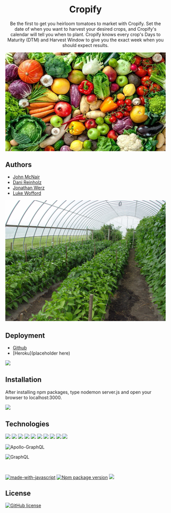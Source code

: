 <h1 align="center">Cropify</h1>
<p align="center">Be the first to get you heirloom tomatoes to market with Cropify. Set the date of when you want to harvest your desired crops, and Cropify's calendar will tell you when to plant. Cropify knows every crop's Days to Maturity (DTM) and Harvest Window to give you the exact week when you should expect results. </p>
 <img src="https://github.com/woffordlm/farm-app-crop-planner/blob/main/client/public/photos/readme1.jpg?raw=true" align="center" >

## Authors

- [John McNair](https://github.com/mcnairjm)
- [Dani Reinholz](https://github.com/reinholz36)
- [Jonathan Werz](https://github.com/jdwerz83)
- [Luke Wofford](https://github.com/woffordlm)

<img src="https://github.com/woffordlm/farm-app-crop-planner/blob/main/client/public/photos/readme2.jpg?raw=true">

## Deployment

- [Github](https://github.com/woffordlm/farm-app-crop-planner)
- [Heroku](placeholder here)

<img src="https://github.com/woffordlm/farm-app-crop-planner/blob/main/client/public/photos/screenshot1.png?raw=true">

## Installation

<p>After installing npm packages, type nodemon server.js and open your browser to localhost:3000.</p>

<img src="https://github.com/woffordlm/farm-app-crop-planner/blob/main/client/public/photos/screenshot2.png?raw=true">

## Technologies

<img src="https://img.shields.io/badge/HTML-239120?style=for-the-badge&logo=html5&logoColor=white">
<img src="https://img.shields.io/badge/CSS-239120?&style=for-the-badge&logo=css3&logoColor=white">
<img src="https://img.shields.io/badge/Node.js-43853D?style=for-the-badge&logo=node.js&logoColor=white">
<img src="https://img.shields.io/badge/Express.js-404D59?style=for-the-badge">
<img src="https://img.shields.io/badge/Bootstrap-563D7C?style=for-the-badge&logo=bootstrap&logoColor=white">
<img src="https://img.shields.io/badge/MySQL-00000F?style=for-the-badge&logo=mysql&logoColor=white">
<img src="https://img.shields.io/badge/Heroku-430098?style=for-the-badge&logo=heroku&logoColor=white">
<img src="https://img.shields.io/badge/Slack-4A154B?style=for-the-badge&logo=slack&logoColor=white">
<img src="https://img.shields.io/badge/React-20232A?style=for-the-badge&logo=react&logoColor=61DAFB">
<img src="https://img.shields.io/badge/MongoDB-4EA94B?style=for-the-badge&logo=mongodb&logoColor=white">

![Apollo-GraphQL](https://img.shields.io/badge/-ApolloGraphQL-311C87?style=for-the-badge&logo=apollo-graphql)

![GraphQL](https://img.shields.io/badge/-GraphQL-E10098?style=for-the-badge&logo=graphql&logoColor=white)


<br>

[![made-with-javascript](https://img.shields.io/badge/Made%20with-JavaScript-1f425f.svg)](https://www.javascript.com)
[![Npm package version](https://badgen.net/npm/v/express)](https://npmjs.com/package/express)
<img src="https://img.shields.io/badge/Made%20for-VSCode-1f425f.svg">




## License

[![GitHub license](https://img.shields.io/github/license/Naereen/StrapDown.js.svg)](https://github.com/Naereen/StrapDown.js/blob/master/LICENSE)